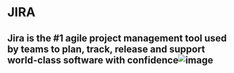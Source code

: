 # JIRA 
## Jira is the #1 agile project management tool used by teams to plan, track, release and support world-class software with confidence![image](https://github.com/user-attachments/assets/eac92ecc-4de3-4c2c-a876-89f6f56b1d17)
